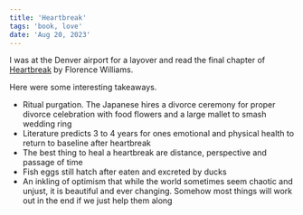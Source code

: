 ```yaml
---
title: 'Heartbreak'
tags: 'book, love'
date: 'Aug 20, 2023'
---
```


I was at the Denver airport for a layover and read the final chapter of [Heartbreak](https://www.goodreads.com/en/book/show/58085256) by Florence Williams.

Here were some interesting takeaways.

- Ritual purgation. The Japanese hires a divorce ceremony for proper divorce celebration with food flowers and a large mallet to smash wedding ring
- Literature predicts 3 to 4 years for ones emotional and physical health to return to baseline after heartbreak
- The best thing to heal a heartbreak are distance, perspective and passage of time
- Fish eggs still hatch after eaten and excreted by ducks
- An inkling of optimism that while the world sometimes seem chaotic and unjust, it is beautiful and ever changing. Somehow most things will work out in the end if we just help them along
